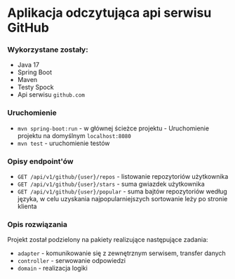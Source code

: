 # Aplikacja odczytująca api serwisu GitHub
### Wykorzystane zostały:
* Java 17
* Spring Boot 
* Maven
* Testy Spock
* Api serwisu `github.com`

### Uruchomienie
* `mvn spring-boot:run` - w głównej ścieżce projektu - Uruchomienie projektu na domyślnym `localhost:8080`
* `mvn test` - uruchomienie testów 

### Opisy endpoint'ów
* `GET /api/v1/github/{user}/repos` - listowanie repozytoriów użytkownika 
* `GET /api/v1/github/{user}/stars` - suma gwiazdek użytkownika 
* `GET /api/v1/github/{user}/popular` -  suma bajtów repozytoriów według języka, w celu uzyskania najpopularniejszych sortowanie leży po stronie klienta

### Opis rozwiązania 
Projekt został podzielony na pakiety realizujące następujące zadania: 
* `adapter` - komunikowanie się z zewnętrznym serwisem, transfer danych
* `controller` - serwowanie odpowiedzi
* `domain` - realizacja logiki
